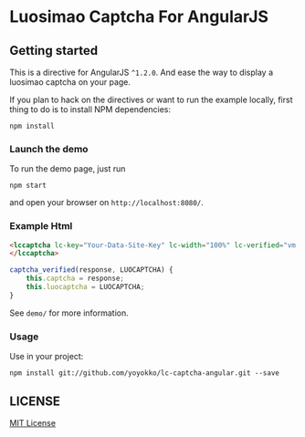 Luosimao Captcha For AngularJS
=======================

## Getting started

This is a directive for AngularJS `^1.2.0`. And ease the way to display a luosimao captcha on your page.

If you plan to hack on the directives or want to run the example locally, first thing to do is to install NPM dependencies:

```shell
npm install
```

### Launch the demo

To run the demo page, just run

```shell
npm start
```

and open your browser on `http://localhost:8080/`.

### Example Html

```html
<lccaptcha lc-key="Your-Data-Site-Key" lc-width="100%" lc-verified="vm.captcha_verified(resp, LUOCAPTCHA)">
</lccaptcha>
```

```javascript
captcha_verified(response, LUOCAPTCHA) {
    this.captcha = response;
    this.luocaptcha = LUOCAPTCHA;
}
```

See `demo/` for more information.


### Usage
 
Use in your project:

```shell
npm install git://github.com/yoyokko/lc-captcha-angular.git --save
```

## LICENSE ##

[MIT License](https://raw.githubusercontent.com/leftstick/BaiduMapForAngularJS/master/LICENSE)
